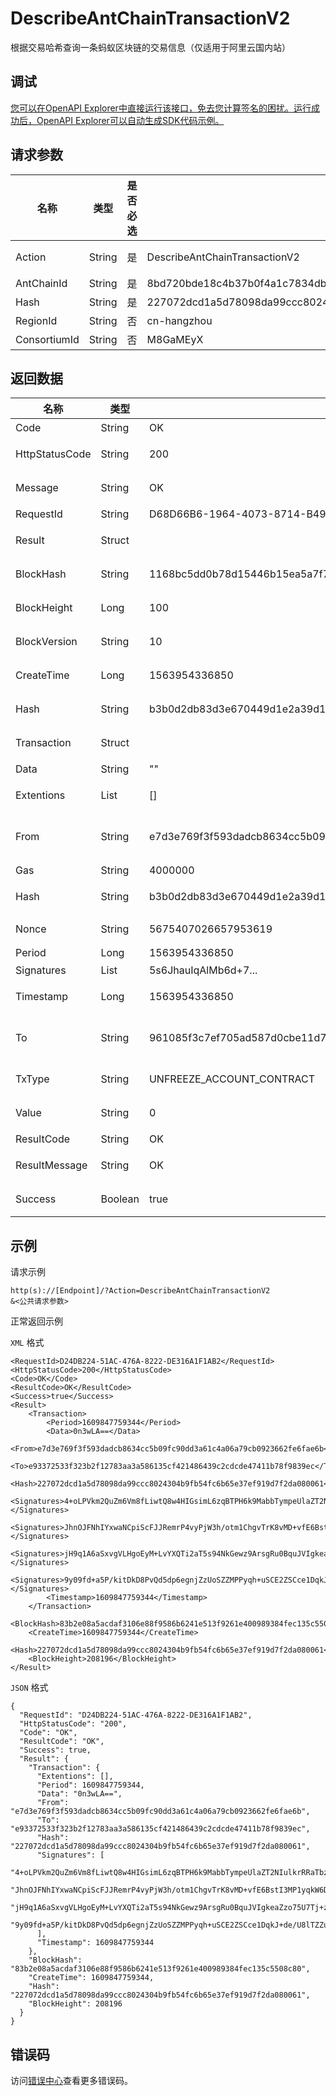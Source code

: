 # DescribeAntChainTransactionV2

根据交易哈希查询一条蚂蚁区块链的交易信息（仅适用于阿里云国内站）

## 调试

[您可以在OpenAPI Explorer中直接运行该接口，免去您计算签名的困扰。运行成功后，OpenAPI Explorer可以自动生成SDK代码示例。](https://api.aliyun.com/#product=Baas&api=DescribeAntChainTransactionV2&type=RPC&version=2018-12-21)

## 请求参数

|名称|类型|是否必选|示例值|描述|
|--|--|----|---|--|
|Action|String|是|DescribeAntChainTransactionV2|系统规定参数。取值：DescribeAntChainTransactionV2。 |
|AntChainId|String|是|8bd720bde18c4b37b0f4a1c7834db163|区块链ID |
|Hash|String|是|227072dcd1a5d78098da99ccc8024304b9fb54fc6b65e37ef919d7f2da080061|交易哈希 |
|RegionId|String|否|cn-hangzhou|地域ID，限制cn-hangzhou |
|ConsortiumId|String|否|M8GaMEyX|联盟ID |

## 返回数据

|名称|类型|示例值|描述|
|--|--|---|--|
|Code|String|OK|返回码 |
|HttpStatusCode|String|200|请求返回码 |
|Message|String|OK|请求消息 |
|RequestId|String|D68D66B6-1964-4073-8714-B49F5EF1AEFC|请求ID |
|Result|Struct| |请求结果 |
|BlockHash|String|1168bc5dd0b78d15446b15ea5a7f7822a7d07c007dd3a50becf98da220fc08f6|区块哈希 |
|BlockHeight|Long|100|区块高度 |
|BlockVersion|String|10|区块版本 |
|CreateTime|Long|1563954336850|交易创建时间 |
|Hash|String|b3b0d2db83d3e670449d1e2a39d1d13b7e0e6080b0f9c6945f79eca68d1dd2ca|交易哈希 |
|Transaction|Struct| |交易详情 |
|Data|String|""|数据 |
|Extentions|List|\[\]|扩展信息 |
|From|String|e7d3e769f3f593dadcb8634cc5b09fc90dd3a61c4a06a79cb0923662fe6fae6b|交易发送者哈希 |
|Gas|String|4000000|Gas值 |
|Hash|String|b3b0d2db83d3e670449d1e2a39d1d13b7e0e6080b0f9c6945f79eca68d1dd2ca|交易哈希 |
|Nonce|String|5675407026657953619|交易Nonce |
|Period|Long|1563954336850|Period |
|Signatures|List|5s6JhauIqAlMb6d+7...|签名 |
|Timestamp|Long|1563954336850|交易发送时戳 |
|To|String|961085f3c7ef705ad587d0cbe11d7863a5a11af7451f4e9b1edadd74402addf5|交易接收方地址 |
|TxType|String|UNFREEZE\_ACCOUNT\_CONTRACT|交易类型 |
|Value|String|0|交易金额 |
|ResultCode|String|OK|结果码 |
|ResultMessage|String|OK|结果消息 |
|Success|Boolean|true|结果状态 |

## 示例

请求示例

```
http(s)://[Endpoint]/?Action=DescribeAntChainTransactionV2
&<公共请求参数>
```

正常返回示例

`XML` 格式

```
<RequestId>D24DB224-51AC-476A-8222-DE316A1F1AB2</RequestId>
<HttpStatusCode>200</HttpStatusCode>
<Code>OK</Code>
<ResultCode>OK</ResultCode>
<Success>true</Success>
<Result>
    <Transaction>
        <Period>1609847759344</Period>
        <Data>0n3wLA==</Data>
        <From>e7d3e769f3f593dadcb8634cc5b09fc90dd3a61c4a06a79cb0923662fe6fae6b</From>
        <To>e93372533f323b2f12783aa3a586135cf421486439c2cdcde47411b78f9839ec</To>
        <Hash>227072dcd1a5d78098da99ccc8024304b9fb54fc6b65e37ef919d7f2da080061</Hash>
        <Signatures>4+oLPVkm2QuZm6Vm8fLiwtQ8w4HIGsimL6zqBTPH6k9MabbTympeUlaZT2NIulkrRRaTbzC3rqr/kQS3MLVMBwA=</Signatures>
        <Signatures>JhnOJFNhIYxwaNCpiScFJJRemrP4vyPjW3h/otm1ChgvTrK8vMD+vfE6BstI3MP1yqkW6DclUY7vqbXGATtlfgE=</Signatures>
        <Signatures>jH9q1A6aSxvgVLHgoEyM+LvYXQTi2aT5s94NkGewz9ArsgRu0BquJVIgkeaZzo75U7Tj+z18Kq0eksuiBX0RTAA=</Signatures>
        <Signatures>9y09fd+a5P/kitDkD8PvQd5dp6egnjZzUoSZZMPPyqh+uSCE2ZSCce1DqkJ+de/U8lTZZuh5LSFGy6ii9sgLTQA=</Signatures>
        <Timestamp>1609847759344</Timestamp>
    </Transaction>
    <BlockHash>83b2e08a5acdaf3106e88f9586b6241e513f9261e400989384fec135c5508c80</BlockHash>
    <CreateTime>1609847759344</CreateTime>
    <Hash>227072dcd1a5d78098da99ccc8024304b9fb54fc6b65e37ef919d7f2da080061</Hash>
    <BlockHeight>208196</BlockHeight>
</Result>
```

`JSON` 格式

```
{
  "RequestId": "D24DB224-51AC-476A-8222-DE316A1F1AB2",
  "HttpStatusCode": "200",
  "Code": "OK",
  "ResultCode": "OK",
  "Success": true,
  "Result": {
    "Transaction": {
      "Extentions": [],
      "Period": 1609847759344,
      "Data": "0n3wLA==",
      "From": "e7d3e769f3f593dadcb8634cc5b09fc90dd3a61c4a06a79cb0923662fe6fae6b",
      "To": "e93372533f323b2f12783aa3a586135cf421486439c2cdcde47411b78f9839ec",
      "Hash": "227072dcd1a5d78098da99ccc8024304b9fb54fc6b65e37ef919d7f2da080061",
      "Signatures": [
        "4+oLPVkm2QuZm6Vm8fLiwtQ8w4HIGsimL6zqBTPH6k9MabbTympeUlaZT2NIulkrRRaTbzC3rqr/kQS3MLVMBwA=",
        "JhnOJFNhIYxwaNCpiScFJJRemrP4vyPjW3h/otm1ChgvTrK8vMD+vfE6BstI3MP1yqkW6DclUY7vqbXGATtlfgE=",
        "jH9q1A6aSxvgVLHgoEyM+LvYXQTi2aT5s94NkGewz9ArsgRu0BquJVIgkeaZzo75U7Tj+z18Kq0eksuiBX0RTAA=",
        "9y09fd+a5P/kitDkD8PvQd5dp6egnjZzUoSZZMPPyqh+uSCE2ZSCce1DqkJ+de/U8lTZZuh5LSFGy6ii9sgLTQA="
      ],
      "Timestamp": 1609847759344
    },
    "BlockHash": "83b2e08a5acdaf3106e88f9586b6241e513f9261e400989384fec135c5508c80",
    "CreateTime": 1609847759344,
    "Hash": "227072dcd1a5d78098da99ccc8024304b9fb54fc6b65e37ef919d7f2da080061",
    "BlockHeight": 208196
  }
}
```

## 错误码

访问[错误中心](https://error-center.aliyun.com/status/product/Baas)查看更多错误码。

